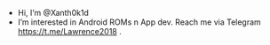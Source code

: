 - Hi, I’m @Xanth0k1d
- I’m interested in Android ROMs n App dev. Reach me via Telegram https://t.me/Lawrence2018 .
